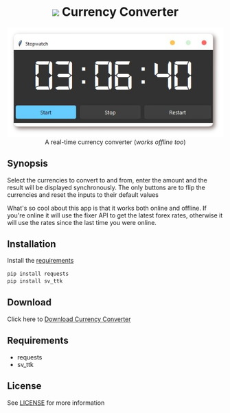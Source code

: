 
<h1 align='center'> <img width=32 src='https://icon-library.com/images/icon-dollar/icon-dollar-2.jpg'> Currency Converter</h1>
<p align='center'>
    <img src='https://github.com/besnoi/pyApps/blob/main/_img/stopwatch.png'><br>
    A real-time currency converter (<em>works offline too</em>)
</p>

## Synopsis

Select the currencies to convert to and from, enter the amount and the result will be displayed synchronously. The only buttons are to flip the currencies and reset the inputs to their default values

What's so cool about this app is that it works both online and offline. If you're online it will use the fixer API to get the latest forex rates, otherwise it will use the rates since the last time you were online.

## Installation

Install the [requirements](#requirements)
```bash
pip install requests
pip install sv_ttk
```

## Download

Click here to [Download Currency Converter](https://downgit.github.io/#/home?url=https://github.com/besnoi/pyapps/tree/master/src/Currency+Converter)

## Requirements
- requests
- sv_ttk

## License

See [LICENSE](https://github.com/besnoi/pyApps/blob/main/LICENSE) for more information
